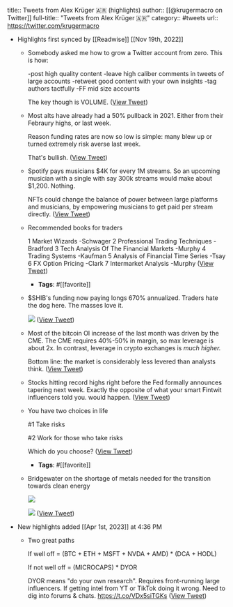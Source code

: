 title:: Tweets from Alex Krüger 🇦🇷 (highlights)
author:: [[@krugermacro on Twitter]]
full-title:: "Tweets from Alex Krüger 🇦🇷"
category:: #tweets
url:: https://twitter.com/krugermacro

- Highlights first synced by [[Readwise]] [[Nov 19th, 2022]]
	- Somebody asked me how to grow a Twitter account from zero. This is how:
	  
	  -post high quality content
	  -leave high caliber comments in tweets of large accounts
	  -retweet good content with your own insights 
	  -tag authors tactfully
	  -FF mid size accounts
	  
	  The key though is VOLUME. ([View Tweet](https://twitter.com/search?q=Somebody%20asked%20me%20how%20to%20grow%20a%20Twitter%20account%20from%20zero.%20This%20is%20how%3A%20%20-post%20high%20quality%20content%20-leave%20high%20caliber%20comments%20in%20tweets%20of%20large%20accounts%20-retweet%20good%20content%20with%20your%20own%20insights%20%20-tag%20authors%20tactfully%20-FF%20mid%20size%20a%20%28from%3A%40krugermacro%29))
	- Most alts have already had a 50% pullback in 2021. Either from their Febraury highs, or last week. 
	  
	  Reason funding rates are now so low is simple: many blew up or turned extremely risk averse last week.
	  
	  That's bullish. ([View Tweet](https://twitter.com/krugermacro/status/1387993076745089026))
	- Spotify pays musicians $4K for every 1M streams. So an upcoming musician with a single with say 300k streams would make about $1,200. Nothing. 
	  
	  NFTs could change the balance of power between large platforms and musicians, by empowering musicians to get paid per stream directly. ([View Tweet](https://twitter.com/krugermacro/status/1445544444137132037))
	- Recommended books for traders
	  
	  1 Market Wizards -Schwager
	  2 Professional Trading Techniques -Bradford
	  3 Tech Analysis Of The Financial Markets -Murphy
	  4 Trading Systems -Kaufman
	  5 Analysis of Financial Time Series -Tsay
	  6 FX Option Pricing -Clark
	  7 Intermarket Analysis -Murphy ([View Tweet](https://twitter.com/krugermacro/status/1448061764973654018))
		- **Tags**: #[[favorite]]
	- $SHIB's funding now paying longs 670% annualized. Traders hate the dog here. The masses love it. 
	  
	  ![](https://pbs.twimg.com/media/FCwka73XEAM_6WZ.png) ([View Tweet](https://twitter.com/krugermacro/status/1453577126897229828))
	- Most of the bitcoin OI increase of the last month was driven by the CME. The CME requires 40%-50% in margin, so max leverage is about 2x. In contrast, leverage in crypto exchanges is *much higher.*  
	  
	  Bottom line: the market is considerably less levered than analysts think. ([View Tweet](https://twitter.com/krugermacro/status/1453734758651809799))
	- Stocks hitting record highs right before the Fed formally announces tapering next week. Exactly the opposite of what your smart Fintwit influencers told you. would happen. ([View Tweet](https://twitter.com/krugermacro/status/1454120513882705920))
	- You have two choices in life
	  
	  #1 Take risks
	  
	  #2 Work for those who take risks
	  
	  Which do you choose? ([View Tweet](https://twitter.com/krugermacro/status/1462173153078165514))
		- **Tags**: #[[favorite]]
	- Bridgewater on the shortage of metals needed for the transition towards clean energy 
	  
	  ![](https://pbs.twimg.com/media/Fd96bi9UcAAaVsP.png) 
	  
	  ![](https://pbs.twimg.com/media/Fd96kAzUYAEJ1R2.png) ([View Tweet](https://twitter.com/krugermacro/status/1576113305642422273))
- New highlights added [[Apr 1st, 2023]] at 4:36 PM
	- Two great paths
	  
	  If well off = (BTC + ETH + MSFT + NVDA + AMD) * (DCA + HODL)
	  
	  If not well off = (MICROCAPS) * DYOR
	  
	  DYOR means "do your own research". Requires front-running large influencers. If getting intel from YT or TikTok doing it wrong. Need to dig into forums & chats. https://t.co/VDx5siTGKs ([View Tweet](https://twitter.com/krugermacro/status/1641867196598218753))